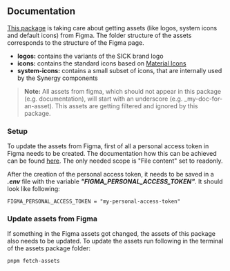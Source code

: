 ## Documentation

[This package](https://github.com/synergy-design-system/synergy-design-system/tree/main/packages/assets) is taking care about getting assets (like logos, system icons and default icons) from Figma.
The folder structure of the assets corresponds to the structure of the Figma page.
 - **logos:** contains the variants of the SICK brand logo
 - **icons:** contains the standard icons based on [Material Icons](https://fonts.google.com/icons)
 - **system-icons:** contains a small subset of icons, that are internally used by the Synergy components

> **Note:** All assets from figma, which should not appear in this package (e.g. documentation), will start with an underscore (e.g. _my-doc-for-an-asset). This assets are getting filtered and ignored by this package.

### Setup
To update the assets from Figma, first of all a personal access token in Figma needs to be created.
The documentation how this can be achieved can be found [here](https://www.figma.com/developers/api#access-tokens).
The only needed scope is "File content" set to readonly.

After the creation of the personal access token, it needs to be saved in a ***.env*** file with the variable ***"FIGMA_PERSONAL_ACCESS_TOKEN"***.
It should look like following: 

```
FIGMA_PERSONAL_ACCESS_TOKEN = "my-personal-access-token"
```

### Update assets from Figma
If something in the Figma assets got changed, the assets of this package also needs to be updated.
To update the assets run following in the terminal of the assets package folder:
```
pnpm fetch-assets
```

